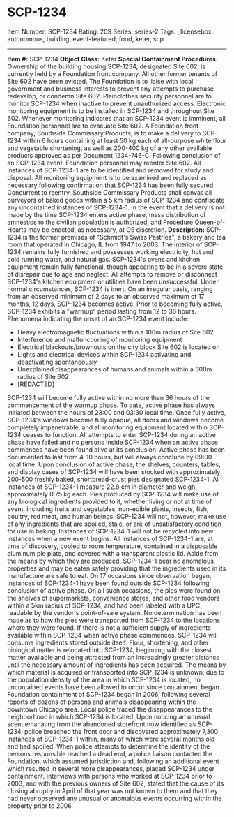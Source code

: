 # SCP-1234
Item Number: SCP-1234
Rating: 209
Series: series-2
Tags: _licensebox, autonomous, building, event-featured, food, keter, scp

---

**Item #:** SCP-1234
**Object Class:** Keter
**Special Containment Procedures:** Ownership of the building housing SCP-1234, designated Site 602, is currently held by a Foundation front company. All other former tenants of Site 602 have been evicted. The Foundation is to liaise with local government and business interests to prevent any attempts to purchase, redevelop, or condemn Site 602. Plainclothes security personnel are to monitor SCP-1234 when inactive to prevent unauthorized access.
Electronic monitoring equipment is to be installed in SCP-1234 and throughout Site 602. Whenever monitoring indicates that an SCP-1234 event is imminent, all Foundation personnel are to evacuate Site 602. A Foundation front company, Southside Commissary Products, is to make a delivery to SCP-1234 within 6 hours containing at least 50 kg each of all-purpose white flour and vegetable shortening, as well as 200-400 kg of any other available products approved as per Document 1234-746-C.
Following conclusion of an SCP-1234 event, Foundation personnel may reenter Site 602. All instances of SCP-1234-1 are to be identified and removed for study and disposal. All monitoring equipment is to be examined and replaced as necessary following confirmation that SCP-1234 has been fully secured. Concurrent to reentry, Southside Commissary Products shall canvas all purveyors of baked goods within a 5 km radius of SCP-1234 and confiscate any uncontained instances of SCP-1234-1.
In the event that a delivery is not made by the time SCP-1234 enters active phase, mass distribution of amnestics to the civilian population is authorized, and Procedure Queen-of-Hearts may be enacted, as necessary, at O5 discretion.
**Description:** SCP-1234 is the former premises of "Schmidt's Swiss Pastries", a bakery and tea room that operated in Chicago, IL from 1947 to 2003. The interior of SCP-1234 remains fully furnished and possesses working electricity, hot and cold running water, and natural gas. SCP-1234's ovens and kitchen equipment remain fully functional, though appearing to be in a severe state of disrepair due to age and neglect. All attempts to remove or disconnect SCP-1234's kitchen equipment or utilities have been unsuccessful.
Under normal circumstances, SCP-1234 is inert. On an irregular basis, ranging from an observed minimum of 2 days to an observed maximum of 17 months, 12 days, SCP-1234 becomes active. Prior to becoming fully active, SCP-1234 exhibits a "warmup" period lasting from 12 to 36 hours. Phenomena indicating the onset of an SCP-1234 event include:
  * Heavy electromagnetic fluctuations within a 100m radius of Site 602
  * Interference and malfunctioning of monitoring equipment
  * Electrical blackouts/brownouts on the city block Site 602 is located on
  * Lights and electrical devices within SCP-1234 activating and deactivating spontaneously
  * Unexplained disappearances of humans and animals within a 300m radius of Site 602
  * [REDACTED]

SCP-1234 will become fully active within no more than 36 hours of the commencement of the warmup phase. To date, active phase has always initiated between the hours of 23:00 and 03:30 local time. Once fully active, SCP-1234's windows become fully opaque, all doors and windows become completely impenetrable, and all monitoring equipment located within SCP-1234 ceases to function. All attempts to enter SCP-1234 during an active phase have failed and no persons inside SCP-1234 when an active phase commences have been found alive at its conclusion.
Active phase has been documented to last from 4-10 hours, but will always conclude by 09:00 local time. Upon conclusion of active phase, the shelves, counters, tables, and display cases of SCP-1234 will have been stocked with approximately 200-500 freshly baked, shortbread-crust pies designated SCP-1234-1. All instances of SCP-1234-1 measure 22.8 cm in diameter and weigh approximately 0.75 kg each. Pies produced by SCP-1234 will make use of any biological ingredients provided to it, whether living or not at time of event, including fruits and vegetables, non-edible plants, insects, fish, poultry, red meat, and human beings. SCP-1234 will not, however, make use of any ingredients that are spoiled, stale, or are of unsatisfactory condition for use in baking. Instances of SCP-1234-1 will not be recycled into new instances when a new event begins. All instances of SCP-1234-1 are, at time of discovery, cooled to room temperature, contained in a disposable aluminum pie plate, and covered with a transparent plastic lid. Aside from the means by which they are produced, SCP-1234-1 bear no anomalous properties and may be eaten safely providing that the ingredients used in its manufacture are safe to eat.
On 17 occasions since observation began, instances of SCP-1234-1 have been found outside SCP-1234 following conclusion of active phase. On all such occasions, the pies were found on the shelves of supermarkets, convenience stores, and other food vendors within a 5km radius of SCP-1234, and had been labeled with a UPC readable by the vendor's point-of-sale system. No determination has been made as to how the pies were transported from SCP-1234 to the locations where they were found.
If there is not a sufficient supply of ingredients available within SCP-1234 when active phase commences, SCP-1234 will consume ingredients stored outside itself. Flour, shortening, and other biological matter is relocated into SCP-1234, beginning with the closest matter available and being attracted from an increasingly greater distance until the necessary amount of ingredients has been acquired. The means by which material is acquired or transported into SCP-1234 is unknown; due to the population density of the area in which SCP-1234 is located, no uncontained events have been allowed to occur since containment began.
Foundation containment of SCP-1234 began in 2006, following several reports of dozens of persons and animals disappearing within the downtown Chicago area. Local police traced the disappearances to the neighborhood in which SCP-1234 is located. Upon noticing an unusual scent emanating from the abandoned storefront now identified as SCP-1234, police breached the front door and discovered approximately 7,300 instances of SCP-1234-1 within, many of which were several months old and had spoiled. When police attempts to determine the identity of the persons responsible reached a dead end, a police liaison contacted the Foundation, which assumed jurisdiction and, following an additional event which resulted in several more disappearances, placed SCP-1234 under containment. Interviews with persons who worked at SCP-1234 prior to 2003, and with the previous owners of Site 602, stated that the cause of its closing abruptly in April of that year was not known to them and that they had never observed any unusual or anomalous events occurring within the property prior to 2006.